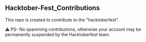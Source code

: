 ## Hacktober-Fest_Contributions
 This repo is created to contribute to the "hacktoberfest".
 
 :warning: PS- No spamming contributions, otherwise your account may be permanently suspended by the Hacktoberfest team.
